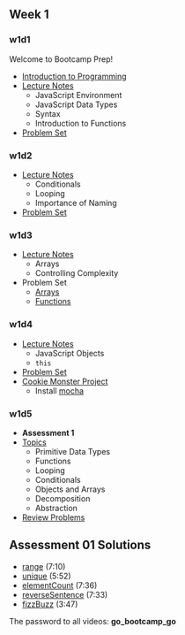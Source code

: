 ## Week 1

### w1d1
Welcome to Bootcamp Prep!
+ [Introduction to Programming][other-intro]
+ [Lecture Notes][w1d1-lecture-notes]
  + JavaScript Environment
  + JavaScript Data Types
  + Syntax
  + Introduction to Functions
+ [Problem Set][w1d1-pset]

[other-intro]:../other/programming_intro.md
[w1d1-lecture-notes]:./d1/lecture_notes.md
[w1d1-js-lecture-notes]:./d1/js_lecture_notes.md
[w1d1-pset]:./d1/problem_set.md

### w1d2
+ [Lecture Notes][w1d2-lecture-notes]
  + Conditionals
  + Looping
  + Importance of Naming
+ [Problem Set][w1d2-pset]

[w1d2-lecture-notes]:./d2/lecture_notes.md
[w1d2-pset]:./d2/problem_set.md

### w1d3
+ [Lecture Notes][w1d3-lecture-notes]
  + Arrays
  + Controlling Complexity
+ Problem Set
  + [Arrays][w1d3-pset-arrays]
  + [Functions][w1d3-pset-functions]

[w1d3-lecture-notes]:./d3/lecture_notes.md
[w1d3-pset-arrays]:./d3/problem_set/arrays.md
[w1d3-pset-functions]:./d3/problem_set/functions.md

### w1d4
+ [Lecture Notes][w1d4-lecture-notes]
  + JavaScript Objects
  + `this`
+ [Problem Set][w1d4-pset]
+ [Cookie Monster Project][cookie-monster]
    + Install [mocha](https://www.npmjs.com/package/mocha)

[w1d4-lecture-notes]:./d4/lecture_notes.md
[w1d4-pset]:./d4/problem_set.md
[cookie-monster]:./d4/cookieMonster

### w1d5
+ **Assessment 1**
+ [Topics][w2d1-lecture-notes]
  + Primitive Data Types
  + Functions
  + Looping
  + Conditionals
  + Objects and Arrays
  + Decomposition
  + Abstraction
+ [Review Problems][w1-review-problems]

[w1-review-problems]:./d5/review.js
[w2d1-lecture-notes]:../w2/d1/lecture_notes.md

## Assessment 01 Solutions
+ [range](https://vimeo.com/162108805) (7:10)
+ [unique](https://vimeo.com/162135215) (5:52)
+ [elementCount](https://vimeo.com/162135199) (7:36)
+ [reverseSentence](https://vimeo.com/162135219) (7:33)
+ [fizzBuzz](https://vimeo.com/162135209) (3:47)

The password to all videos: **go_bootcamp_go**
